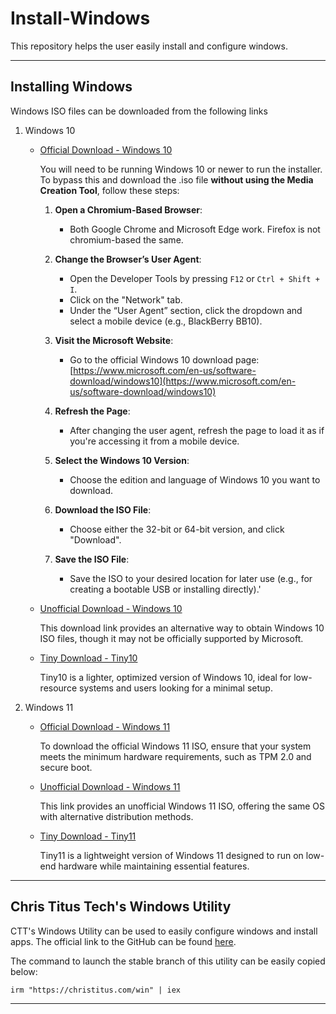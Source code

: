 # Install-Windows
This repository helps the user easily install and configure windows.

---

## Installing Windows
Windows ISO files can be downloaded from the following links
1. Windows 10
    - [Official Download - Windows 10](https://www.microsoft.com/en-us/software-download/windows10)
  
      You will need to be running Windows 10 or newer to run the installer.
      To bypass this and download the .iso file **without using the Media Creation Tool**, follow these steps:
      
      1. **Open a Chromium-Based Browser**:
         - Both Google Chrome and Microsoft Edge work. Firefox is not chromium-based the same.
      
      2. **Change the Browser’s User Agent**:
         - Open the Developer Tools by pressing `F12` or `Ctrl + Shift + I`.
         - Click on the "Network" tab.
         - Under the “User Agent” section, click the dropdown and select a mobile device (e.g., BlackBerry BB10).
      
      3. **Visit the Microsoft Website**:
         - Go to the official Windows 10 download page:  
           [https://www.microsoft.com/en-us/software-download/windows10](https://www.microsoft.com/en-us/software-download/windows10)
      
      4. **Refresh the Page**:
         - After changing the user agent, refresh the page to load it as if you're accessing it from a mobile device.
      
      5. **Select the Windows 10 Version**:
         - Choose the edition and language of Windows 10 you want to download.
      
      6. **Download the ISO File**:
         - Choose either the 32-bit or 64-bit version, and click "Download".
      
      7. **Save the ISO File**:
         - Save the ISO to your desired location for later use (e.g., for creating a bootable USB or installing directly).'
      
    - [Unofficial Download - Windows 10](https://os.click/en/Windows:Windows_10)
  
      This download link provides an alternative way to obtain Windows 10 ISO files, though it may not be officially supported by Microsoft.
    - [Tiny Download - Tiny10](https://archive.org/details/tiny-10-23-h2)
  
      Tiny10 is a lighter, optimized version of Windows 10, ideal for low-resource systems and users looking for a minimal setup.

1. Windows 11
    - [Official Download - Windows 11](https://www.microsoft.com/en-gb/software-download/windows11)
  
      To download the official Windows 11 ISO, ensure that your system meets the minimum hardware requirements, such as TPM 2.0 and secure boot.
    - [Unofficial Download - Windows 11](https://os.click/en/Windows:Windows_11)
  
      This link provides an unofficial Windows 11 ISO, offering the same OS with alternative distribution methods.
    - [Tiny Download - Tiny11](https://archive.org/details/tiny-11-NTDEV)
  
      Tiny11 is a lightweight version of Windows 11 designed to run on low-end hardware while maintaining essential features.

---

## Chris Titus Tech's Windows Utility
CTT's Windows Utility can be used to easily configure windows and install apps.
The official link to the GitHub can be found [here]([https://github.com/ChrisTitusTech/winutil](https://github.com/ChrisTitusTech/winutil)).

The command to launch the stable branch of this utility can be easily copied below:

    irm "https://christitus.com/win" | iex

---
